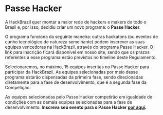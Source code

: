 # Passe Hacker

A HackBrazil quer montar a maior rede de hackers e makers de todo o Brasil e, por isso, decidiu criar um novo programa: o **Passe Hacker**.

O programa funciona da seguinte maneira: outras hackatons \(ou eventos de cunho tecnológico de natureza semelhante\) podem inscrever as suas equipes vencedoras na HackBrazil, através do programa Passe Hacker. O link para inscrição ficará disponível em nosso site, sendo que os prazos referentes a esse programa estão previstos no timeline deste Regulamento.

Selecionaremos, no máximo, 15 equipes inscritas no Passe Hacker para participar da HackBrazil. As equipes selecionadas por meio desse programa estarão dispensadas da primeira fase, sendo direcionadas diretamente para a fase de desenvolvimento, que é a segunda fase da Competição.

As equipes selecionadas pelo Passe Hacker competirão em igualdade de condições com as demais equipes selecionadas para a fase de desenvolvimento. **Inscreva seu evento para o Passe Hacker** [**por aqui**](https://hackbrazil.typeform.com/to/X7GVNW)**.**

